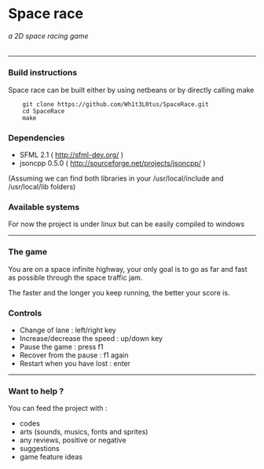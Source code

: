 # Space race #
###### a 2D space racing game ######
-------------

### Build instructions

Space race can be built either by using netbeans or by directly calling make

```
    git clone https://github.com/Wh1t3L0tus/SpaceRace.git
    cd SpaceRace
    make
```
### Dependencies

* SFML 2.1 ( http://sfml-dev.org/ )
* jsoncpp 0.5.0 ( http://sourceforge.net/projects/jsoncpp/ )

(Assuming we can find both libraries in your /usr/local/include and /usr/local/lib folders)

### Available systems

For now the project is under linux but can be easily compiled to windows

------------------

### The game

You are on a space infinite highway, your only goal is to go as far and fast as possible through the space traffic jam.

The faster and the longer you keep running, the better your score is.


### Controls

* Change of lane : left/right key
* Increase/decrease the speed : up/down key
* Pause the game : press f1
* Recover from the pause : f1 again
* Restart when you have lost : enter

-------------------
### Want to help ?

You can feed the project with :

* codes
* arts (sounds, musics, fonts and sprites)
* any reviews, positive or negative
* suggestions
* game feature ideas
